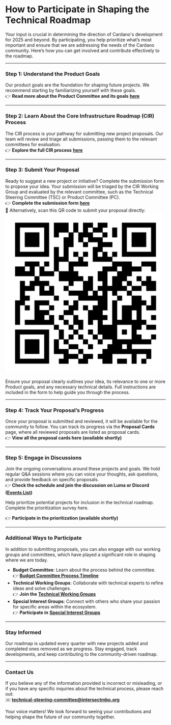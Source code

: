# How to Participate in Shaping the Technical Roadmap

Your input is crucial in determining the direction of Cardano's development for 2025 and beyond. By participating, you help prioritize what’s most important and ensure that we are addressing the needs of the Cardano community. Here’s how you can get involved and contribute effectively to the roadmap.

***

### **Step 1: Understand the Product Goals**

Our product goals are the foundation for shaping future projects. We recommend starting by familiarizing yourself with these goals.\
👉 **Read more about the Product Committee and its goals** [**here**](https://committees.docs.intersectmbo.org/intersect-product-committee/committee-outcomes/2025-cardanos-roadmap)

***

### **Step 2: Learn About the Core Infrastructure Roadmap (CIR) Process**

The CIR process is your pathway for submitting new project proposals. Our team will review and triage all submissions, passing them to the relevant committees for evaluation.\
👉 **Explore the full CIR process** [**here**](https://committees.docs.intersectmbo.org/intersect-product-committee/working-group/core-infrastructure-roadmap-working-group/process-flow)

***

### **Step 3: Submit Your Proposal**

Ready to suggest a new project or initiative? Complete the submission form to propose your idea. Your submission will be triaged by the CIR Working Group and evaluated by the relevant committee, such as the Technical Steering Committee (TSC) or Product Committee (PC).\
👉 **Complete the submission form** [**here**](https://docs.google.com/forms/d/e/1FAIpQLSdD6vCGq1oQ3eSa3tOKN1DB3MJaMxs96zXqKp8v1ghHw6tceQ/viewform?vc=0\&c=0\&w=1\&flr=0)\
📲 Alternatively, scan this QR code to submit your proposal directly:\
![](../.gitbook/assets/Untitled.png)

Ensure your proposal clearly outlines your idea, its relevance to one or more Product goals, and any necessary technical details. Full instructions are included in the form to help guide you through the process.

***

### **Step 4: Track Your Proposal’s Progress**

Once your proposal is submitted and reviewed, it will be available for the community to follow. You can track its progress via the **Proposal Cards** page, where all reviewed proposals are listed as proposal cards.\
👉 **View all the proposal cards here (available shortly)**

***

### **Step 5: Engage in Discussions**

Join the ongoing conversations around these projects and goals. We hold regular Q\&A sessions where you can voice your thoughts, ask questions, and provide feedback on specific proposals.\
👉 **Check the schedule and join the discussion on Luma or Discord (**[**Events List**](https://discord.com/channels/1136727663583698984/1243498043676819498)**)**

Help prioritize potential projects for inclusion in the technical roadmap. Complete the prioritization survey here.

👉 **Participate in the prioritization (available shortly)**

***

### **Additional Ways to Participate**

In addition to submitting proposals, you can also engage with our working groups and committees, which have played a significant role in shaping where we are today.

* **Budget Committee**: Learn about the process behind the committee.\
  👉 [**Budget Committee Process Timeline**](https://committees.docs.intersectmbo.org/intersect-budget-committee/about/2025-budget-process-timeline)
* **Technical Working Groups**: Collaborate with technical experts to refine ideas and solve challenges.\
  👉 **Join the** [**Technical Working Groups**](https://committees.docs.intersectmbo.org/groups-overview/technical-working-groups)
* **Special Interest Groups**: Connect with others who share your passion for specific areas within the ecosystem.\
  👉 **Participate in** [**Special Interest Groups**](https://committees.docs.intersectmbo.org/groups-overview/special-interest-groups)

***

### **Stay Informed**

Our roadmap is updated every quarter with new projects added and completed ones removed as we progress. Stay engaged, track developments, and keep contributing to the community-driven roadmap.

***

### Contact Us

If you believe any of the information provided is incorrect or misleading, or if you have any specific inquiries about the technical process, please reach out:\
✉️ **technical-steering-committee@intersectmbo.org**

Your voice matters! We look forward to seeing your contributions and helping shape the future of our community together.
